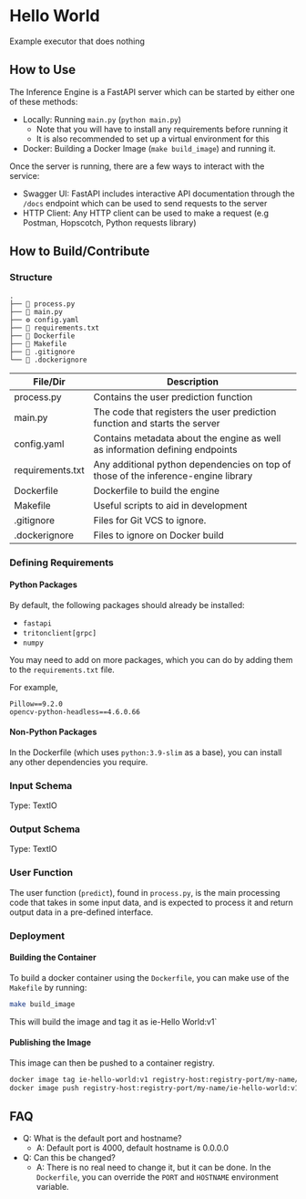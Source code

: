 # Hello World
Example executor that does nothing

## How to Use
The Inference Engine is a FastAPI server 
which can be started by either one of these
methods:
- Locally: Running `main.py` (`python main.py`)
    - Note that you will have to install any requirements before running it
    - It is also recommended to set up a virtual environment for this
- Docker: Building a Docker Image (`make build_image`) and running it.

Once the server is running, there are a few ways to interact with the service:
- Swagger UI: FastAPI includes interactive API documentation through the `/docs` endpoint which can be used to send requests to the server
- HTTP Client: Any HTTP client can be used to make a request (e.g Postman, Hopscotch, Python requests library)

## How to Build/Contribute
### Structure
```
.
├── 🐍 process.py
├── 🐍 main.py
├── ⚙️ config.yaml
├── 📃 requirements.txt
├── 🐋 Dockerfile
├── 🧰 Makefile
├── 📃 .gitignore
└── 📃 .dockerignore
```

| File/Dir | Description |
|---|---|
| process.py | Contains the user prediction function |
| main.py | The code that registers the user prediction function and starts the server |
| config.yaml | Contains metadata about the engine as well as information defining endpoints |
| requirements.txt | Any additional python dependencies on top of those of the inference-engine library |
| Dockerfile | Dockerfile to build the engine |
| Makefile | Useful scripts to aid in development |
| .gitignore | Files for Git VCS to ignore. |
| .dockerignore | Files to ignore on Docker build | 

### Defining Requirements
#### Python Packages
By default, the following packages should already be installed:
- `fastapi`
- `tritonclient[grpc]`
- `numpy`

You may need to add on more packages, which you can do by adding them to the `requirements.txt` file.

For example,
```
Pillow==9.2.0
opencv-python-headless==4.6.0.66
```

#### Non-Python Packages
In the Dockerfile (which uses `python:3.9-slim` as a base), you can install any other dependencies you require.

### Input Schema
Type: TextIO

### Output Schema
Type: TextIO

### User Function
The user function (`predict`), found in `process.py`, is the main processing code that takes in some input data,
and is expected to process it and return output data in a pre-defined
interface. 

### Deployment
#### Building the Container
To build a docker container using the `Dockerfile`,
you can make use of the `Makefile` by running:
```bash
make build_image
```
This will build the image and tag it as ie-Hello World:v1`

#### Publishing the Image
This image can then be pushed to a container registry.
```bash
docker image tag ie-hello-world:v1 registry-host:registry-port/my-name/ie-hello-world:v1
docker image push registry-host:registry-port/my-name/ie-hello-world:v1
```

## FAQ
- Q: What is the default port and hostname?
    - A: Default port is 4000, default hostname is 0.0.0.0
- Q: Can this be changed?
    - A: There is no real need to change it, but it can be done. In the `Dockerfile`, you can override the `PORT` and `HOSTNAME` environment variable.
